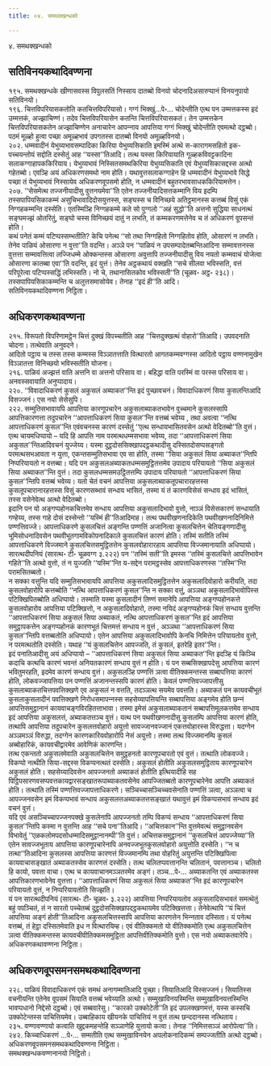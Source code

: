 ```yaml
---
title: ०४. समथक्खन्धको

---
```

४. समथक्खन्धको  


## सतिविनयकथादिवण्णना

१९५. समथक्खन्धके खीणासवस्स विपुलसतिं निस्साय दातब्बो विनयो चोदनादिअसारुप्पानं विनयनुपायो सतिविनयो।  
१९६. चित्तविपरियासकतोति कतचित्तविपरियासो। गग्गं भिक्खुं…पे॰… चोदेन्तीति एत्थ पन उम्मत्तकस्स इदं उम्मत्तकं, अज्झाचिण्णं। तदेव चित्तविपरियासेन कतन्ति चित्तविपरियासकतं। तेन उम्मत्तकेन चित्तविपरियासकतेन अज्झाचिण्णेन अनाचारेन आपन्‍नाय आपत्तिया गग्गं भिक्खुं चोदेन्तीति एवमत्थो दट्ठब्बो। पठमं मूळ्हो हुत्वा पच्छा अमूळ्हभावं उपगतस्स दातब्बो विनयो अमूळ्हविनयो।  
२०२. धम्मवादीनं येभुय्यभावसम्पादिका किरिया येभुय्यसिकाति इमस्मिं अत्थे स-कारागमसहितो इक-पच्‍चयन्तोयं सद्दोति दस्सेतुं आह ‘‘यस्सा’’तिआदि। तत्थ यस्सा किरियायाति गूळ्हकविवट्टकादिना सलाकग्गाहापककिरियाय। येभुय्यभावं निस्सितसमथकिरिया येभुय्यसिकाति एवं येभुय्यसिकासद्दस्स अत्थो गहेतब्बो। एवञ्हि अयं अधिकरणसमथो नाम होति। यथावुत्तसलाकग्गाहेन हि धम्मवादीनं येभुय्यभावे सिद्धे पच्छा तं येभुय्यभावं निस्सायेव अधिकरणवूपसमो होति, न धम्मवादीनं बहुतरभावसाधककिरियामत्तेन।  
२०७. ‘‘सेसमेत्थ तज्‍जनीयादीसु वुत्तनयमेवा’’ति एतेन तज्‍जनीयादिसत्तकम्मानि विय इदम्पि तस्सपापियसिकाकम्मं असुचिभावादिदोसयुत्तस्स, सङ्घस्स च विनिच्छये अतिट्ठमानस्स कत्तब्बं विसुं एकं निग्गहकम्मन्ति दस्सेति। एतस्मिञ्हि निग्गहकम्मे कते सो पुग्गलो ‘‘अहं सुद्धो’’ति अत्तनो सुद्धिया साधनत्थं सङ्घमज्झं ओतरितुं, सङ्घो चस्स विनिच्छयं दातुं न लभति, तं कम्मकरणमत्तेनेव च तं अधिकरणं वूपसन्तं होति।  
कथं पनेतं कम्मं पटिप्पस्सम्भतीति? केचि पनेत्थ ‘‘सो तथा निग्गहितो निग्गहितोव होति, ओसारणं न लभति। तेनेव पाळियं ओसारणा न वुत्ता’’ति वदन्ति। अञ्‍ञे पन ‘‘पाळियं न उपसम्पादेतब्बन्तिआदिना सम्मावत्तनस्स वुत्तत्ता सम्मावत्तित्वा लज्‍जिधम्मे ओक्‍कन्तस्स ओसारणा अवुत्तापि तज्‍जनीयादीसु विय नयतो कम्मवाचं योजेत्वा ओसारणा कातब्बा एवा’’ति वदन्ति, इदं युत्तं। तेनेव अट्ठकथायं वक्खति ‘‘सचे सीलवा भविस्सति, वत्तं परिपूरेत्वा पटिप्पस्सद्धिं लभिस्सति। नो चे, तथानासितकोव भविस्सती’’ति (चूळव॰ अट्ठ॰ २३८)। तस्सपापियसिकाकम्मन्ति च अलुत्तसमासोयेव। तेनाह ‘‘इदं ही’’ति आदि।  
सतिविनयकथादिवण्णना निट्ठिता।  


## अधिकरणकथावण्णना

२१५. विरूपतो विपरिणामट्ठेन चित्तं दुक्खं विपच्‍चतीति आह ‘‘चित्तदुक्खत्थं वोहारो’’तिआदि। उपवदनाति चोदना। तत्थेवाति अनुवदने।  
आदितो पट्ठाय च तस्स तस्स कम्मस्स विञ्‍ञातत्ताति वित्थारतो आगतकम्मवग्गस्स आदितो पट्ठाय वण्णनामुखेन विञ्‍ञातत्ता विनिच्छयो भविस्सतीति योजना।  
२१६. पाळियं अज्झत्तं वाति अत्तनि वा अत्तनो परिसाय वा। बहिद्धा वाति परस्मिं वा परस्स परिसाय वा। अनवस्सवायाति अनुप्पादाय।  
२२०. ‘‘विवादाधिकरणं कुसलं अकुसलं अब्याकत’’न्ति इदं पुच्छावचनं। विवादाधिकरणं सिया कुसलन्तिआदि विसज्‍जनं। एस नयो सेसेसुपि।  
२२२. सम्मुतिसभावायपि आपत्तिया कारणूपचारेन अकुसलाब्याकतभावेन वुच्‍चमाने कुसलस्सापि आपत्तिकारणत्ता तदुपचारेन ‘‘आपत्ताधिकरणं सिया कुसल’’न्ति वत्तब्बं भवेय्य , तथा अवत्वा ‘‘नत्थि आपत्ताधिकरणं कुसल’’न्ति एवंवचनस्स कारणं दस्सेतुं ‘‘एत्थ सन्धायभासितवसेन अत्थो वेदितब्बो’’ति वुत्तं। एत्थ चायमधिप्पायो – यदि हि आपत्ति नाम परमत्थधम्मसभावा भवेय्य, तदा ‘‘आपत्ताधिकरणं सिया अकुसल’’न्तिआदिवचनं युज्‍जेय्य। यस्मा दुट्ठदोससिक्खापदट्ठकथादीसु दस्सितदोसप्पसङ्गतो परमत्थसभआवता न युत्ता, एकन्तसम्मुतिसभावा एव सा होति, तस्मा ‘‘सिया अकुसलं सिया अब्याकत’’न्तिपि निप्परियायतो न वत्तब्बा। यदि पन अकुसलअब्याकतधम्मसमुट्ठितत्तमेव उपादाय परियायतो ‘‘सिया अकुसलं सिया अब्याकत’’न्ति वुत्तं। तदा कुसलधम्मसमउट्ठितत्तम्पि उपादाय परियायतो ‘‘आपत्ताधिकरणं सिया कुसल’’न्तिपि वत्तब्बं भवेय्य। यतो चेतं वचनं आपत्तिया अकुसलाब्याकतूपचारारहत्तस्स कुसलूपचारानारहत्तस्स विसुं कारणसब्भावं सन्धाय भासितं, तस्मा यं तं कारणविसेसं सन्धाय इदं भासितं, तस्स वसेनेवेत्थ अत्थो वेदितब्बो।  
इदानि पन यो अङ्गप्पहोनकचित्तमेव सन्धाय आपत्तिया अकुसलादिभावो वुत्तो, नाञ्‍ञं विसेसकारणं सन्धायाति गण्हेय्य, तस्स गाहे दोसं दस्सेन्तो ‘‘यस्मिं ही’’तिआदिमाह। तत्थ पथवीखणनादिकेति पथवीखणनादिनिमित्ते पण्णत्तिवज्‍जे। आपत्ताधिकरणे कुसलचित्तं अङ्गन्ति पण्णत्तिं अजानित्वा कुसलचित्तेन चेतियङ्गणादीसु भूमिसोधनादिवसेन पथवीभूतगामविकोपनादिकाले कुसलचित्तं कारणं होति। तस्मिं सतीति तस्मिं आपत्ताधिकरणे विज्‍जमाने कुसलचित्तसमुट्ठितत्तेन कुसलवोहारारहाय आपत्तिया विज्‍जमानायाति अधिप्पायो। सारत्थदीपनियं (सारत्थ॰ टी॰ चूळवग्ग ३.२२२) पन ‘‘तस्मिं सती’’ति इमस्स ‘‘तस्मिं कुसलचित्ते आपत्तिभावेन गहिते’’ति अत्थो वुत्तो, तं न युज्‍जति ‘‘यस्मि’’न्ति य-सद्देन परामट्ठस्सेव आपत्ताधिकरणस्स ‘‘तस्मि’’न्ति परामसितब्बतो।  
न सक्‍का वत्तुन्ति यदि सम्मुतिसभावायपि आपत्तिया अकुसलादिसमुट्ठितत्तेन अकुसलादिवोहारो करीयति, तदा कुसलवोहारोपि कत्तब्बोति ‘‘नत्थि आपत्ताधिकरणं कुसल’’न्ति न सक्‍का वत्तुं, अञ्‍ञथा अकुसलादिभावोपिस्स पटिक्खिपितब्बोति अधिप्पायो। तस्माति यस्मा कुसलादीनं तिण्णं समानेपि आपत्तिया अङ्गप्पहोनकत्ते कुसलवोहारोव आपत्तिया पटिक्खित्तो, न अकुसलादिवोहारो, तस्मा नयिदं अङ्गप्पहोनकं चित्तं सन्धाय वुत्तन्ति ‘‘आपत्ताधिकरणं सिया अकुसलं सिया अब्याकतं, नत्थि आपत्ताधिकरणं कुसल’’न्ति इदं आपत्तिया समुट्ठापकत्तेन अङ्गप्पहोनकं कारणभूतं चित्तमत्तं सन्धाय न वुत्तं , अञ्‍ञथा ‘‘आपत्ताधिकरणं सिया कुसल’’न्तिपि वत्तब्बतोति अधिप्पायो। एतेन आपत्तिया अकुसलादिभावोपि केनचि निमित्तेन परियायतोव वुत्तो, न परमत्थतोति दस्सेति। यथाह ‘‘यं कुसलचित्तेन आपज्‍जति, तं कुसलं, इतरेहि इतर’’न्ति।  
इदं पनातिआदीसु अयं अधिप्पायो – ‘‘आपत्ताधिकरणं सिया अकुसलं सिया अब्याकत’’न्ति इदञ्हि यं किञ्‍चि कदाचि कत्थचि कारणं भवन्तं अनियतकारणं सन्धाय वुत्तं न होति। यं पन सब्बसिक्खापदेसु आपत्तिया कारणं भवितुमरहति, इदमेव कारणं सन्धाय वुत्तं। अकुसलञ्हि पण्णत्तिं ञत्वा वीतिक्‍कमन्तस्स सब्बापत्तिया कारणं होति, लोकवज्‍जापत्तिया पन पण्णत्तिं अजानन्तस्सपि कारणं होति। केवलं पण्णत्तिवज्‍जापत्तीसु कुसलाब्याकतचित्तपवत्तिक्खणे एव अकुसलं न वत्तति, तदञ्‍ञत्थ सयमेव पवत्तति। अब्याकतं पन कायवचीभूतं कुसलाकुसलादीनं पवत्तिक्खणे निरोधसमापन्‍नस्स सहसेय्यापत्तियन्ति सब्बापत्तिया अङ्गमेव होति छन्‍नं आपत्तिसमुट्ठानानं कायवाचङ्गविरहितत्ताभावा। तस्मा इमेसं अकुसलाब्याकतानं सब्बापत्तिमूलकत्तमेव सन्धाय इदं आपत्तिया अकुसलत्तं, अब्याकतत्तञ्‍च वुत्तं। यत्थ पन पथवीखणनादीसु कुसलम्पि आपत्तिया कारणं होति, तत्थापि आपत्तिया तदुपचारेन कुसलत्तवोहारो अयुत्तो सावज्‍जानवज्‍जानं एकत्तवोहारस्स विरुद्धत्ता। यदग्गेन अञ्‍ञमञ्‍ञं विरुद्धा, तदग्गेन कारणकारियवोहारोपि नेसं अयुत्तो। तस्मा तत्थ विज्‍जमानम्पि कुसलं अब्बोहारिकं, कायवचीद्वारमेव आवेणिकं कारणन्ति।  
तत्थ एकन्ततो अकुसलमेवाति अकुसलचित्तेन समुट्ठहनतो कारणूपचारतो एवं वुत्तं। तत्थाति लोकवज्‍जे। विकप्पो नत्थीति सिया-सद्दस्स विकप्पनत्थतं दस्सेति। अकुसलं होतीति अकुसलसमुट्ठिताय कारणूपचारेन अकुसलं होति। सहसेय्यादिवसेन आपज्‍जनतो अब्याकतं होतीति इत्थियादीहि सह पिट्ठिपसारणवसप्पवत्तकायद्वारसङ्खातरूपाब्याकतवसेनेव आपज्‍जितब्बतो कारणूपचारेनेव आपत्ति अब्याकतं होति। तत्थाति तस्मिं पण्णत्तिवज्‍जापत्ताधिकरणे। सञ्‍चिच्‍चासञ्‍चिच्‍चवसेनाति पण्णत्तिं ञत्वा, अञ्‍ञत्वा च आपज्‍जनवसेन इमं विकप्पभावं सन्धाय अकुसलत्तअब्याकतत्तसङ्खातं यथावुत्तं इमं विकप्पसभावं सन्धाय इदं वचनं वुत्तं।  
यदि एवं असञ्‍चिच्‍चापज्‍जनपक्खे कुसलेनापि आपज्‍जनतो तम्पि विकप्पं सन्धाय ‘‘आपत्ताधिकरणं सिया कुसल’’न्तिपि कस्मा न वुत्तन्ति आह ‘‘सचे पना’’तिआदि। ‘‘अचित्तकान’’न्ति वुत्तमेवत्थं समुट्ठानवसेन विभावेतुं ‘‘एळकलोमपदसोधम्मादिसमुट्ठानानम्पी’’ति वुत्तं। अचित्तकसमुट्ठानानं ‘‘कुसलचित्तं आपज्‍जेय्या’’ति एतेन सावज्‍जभूताय आपत्तिया कारणूपचारेनापि अनवज्‍जभूतकुसलवोहारो अयुत्तोति दस्सेति। ‘‘न च तत्था’’तिआदिना कुसलस्स आपत्तिया कारणत्तं विज्‍जमानम्पि तथा वोहरितुं अयुत्तन्ति पटिक्खिपित्वा कायवाचासङ्खातं अब्याकतस्सेव कारणत्तं दस्सेति। तत्थ चलितप्पवत्तानन्ति चलितानं, पवत्तानञ्‍च। चलितो हि कायो, पवत्ता वाचा। एत्थ च कायवाचानमञ्‍ञतरमेव अङ्गं। तञ्‍च…पे॰… अब्याकतन्ति एवं अब्याकतस्स आपत्तिकारणभावेनेव वुत्तत्ता। ‘‘आपत्ताधिकरणं सिया अकुसलं सिया अब्याकत’’न्ति इदं कारणूपचारेन परियायतो वुत्तं, न निप्परियायतोति सिज्झति।  
यं पन सारत्थदीपनियं (सारत्थ॰ टी॰ चूळव॰ ३.२२२) आपत्तिया निप्परियायतोव अकुसलादिसभावतं समत्थेतुं बहुं पपञ्‍चितं, तं न सारतो पच्‍चेतब्बं दुट्ठदोससिक्खापदट्ठकथायमेव पटिक्खित्तत्ता। तेनेवेत्थापि ‘‘यं चित्तं आपत्तिया अङ्गं होती’’तिआदिना अकुसलचित्तस्सापि आपत्तिया कारणत्तेन भिन्‍नताव दस्सिता। यं पनेत्थ वत्तब्बं, तं हेट्ठा दस्सितमेवाति इध न वित्थारयिम्ह। एवं वीतिक्‍कमतो यो वीतिक्‍कमोति एत्थ अकुसलचित्तेन ञत्वा वीतिक्‍कमन्तस्स कायवचीवीतिक्‍कमसमुट्ठिता आपत्तिवीतिक्‍कमोति वुत्तो। एस नयो अब्याकतवारेपि।  
अधिकरणकथावण्णना निट्ठिता।  


## अधिकरणवूपसमनसमथकथादिवण्णना

२२८. पाळियं विवादाधिकरणं एकं समथं अनागम्मातिआदि पुच्छा। सियातिआदि विस्सज्‍जनं। सियातिस्स वचनीयन्ति एतेनेव वूपसमं सियाति वत्तब्बं भवेय्याति अत्थो। सम्मुखाविनयस्मिन्ति सम्मुखाविनयत्तस्मिन्ति भावप्पधानो निद्देसो दट्ठब्बो। एवं सब्बवारेसु। ‘‘कारको उक्‍कोटेती’’ति इदं उपलक्खणमत्तं, यस्स कस्सचि उक्‍कोटेन्तस्स पाचित्तियमेव। उब्बाहिकाय खीयनके पाचित्तियं न वुत्तं तत्थ छन्ददानस्स नत्थिताय।  
२३५. वण्णावण्णायो कत्वाति खुद्दकमहन्तेहि सञ्‍ञाणेहि युत्तायो कत्वा। तेनाह ‘‘निमित्तसञ्‍ञं आरोपेत्वा’’ति।  
२४२. किच्‍चाधिकरणं …पे॰… सम्मतीति एत्थ सम्मुखाविनयेन अपलोकनादिकम्मं सम्पज्‍जतीति अत्थो दट्ठब्बो।  
अधिकरणवूपसमनसमथकथादिवण्णना निट्ठिता।  
समथक्खन्धकवण्णनानयो निट्ठितो।  